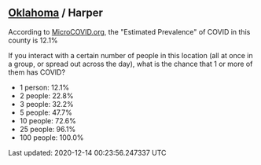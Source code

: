 
## [Oklahoma](/united-states/oklahoma) / Harper

According to [MicroCOVID.org](http://microcovid.org),
the "Estimated Prevalence" of COVID in this county is 12.1%

If you interact with a certain number of people in this location
(all at once in a group, or spread out across the day), what is the chance that
1 or more of them has COVID?

- 1 person: 12.1%
- 2 people: 22.8%
- 3 people: 32.2%
- 5 people: 47.7%
- 10 people: 72.6%
- 25 people: 96.1%
- 100 people: 100.0%

Last updated: 2020-12-14 00:23:56.247337 UTC
